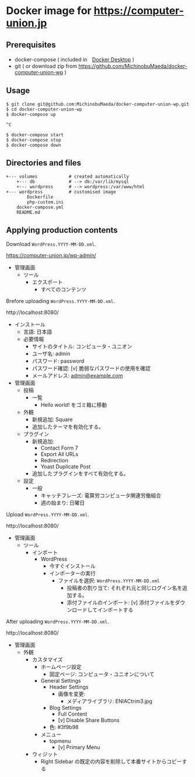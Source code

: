 # Docker image for https://computer-union.jp

## Prerequisites

- docker-compose ( included in　[Docker Desktop](https://www.docker.com/products/docker-desktop/) )
- git ( or download zip from https://github.com/MichinobuMaeda/docker-computer-union-wp )

## Usage

```
$ git clone git@github.com:MichinobuMaeda/docker-computer-union-wp.git
$ cd docker-computer-union-wp
$ docker-compose up

^C

$ docker-compose start
$ docker-compose stop
$ docker-compose down
```

## Directories and files

```
+--- volumes            # created automatically
    +--- db             # --> db:/var/lib/mysql
    +--- wordpress      # --> wordpress:/var/www/html
+--- wordpress          # customised image
        Dockerfile
        php-custom.ini
    docker-compose.yml
    README.md
```

## Applying production contents

Download ``WordPress.YYYY-MM-DD.xml``.

https://computer-union.jp/wp-admin/

- 管理画面
    - ツール
        - エクスポート
            - すべてのコンテンツ

Brefore uploading ``WordPress.YYYY-MM-DD.xml``.

http://localhost:8080/

- インストール
    - 言語: 日本語
    - 必要情報
        - サイトのタイトル: コンピュータ・ユニオン
        - ユーザ名: admin
        - パスワード: password
        - パスワード確認: [v] 脆弱なパスワードの使用を確認
        - メールアドレス: admin@example.com
- 管理画面
    - 投稿
        - 一覧
            - Hello world! をゴミ箱に移動
    - 外観
        - 新規追加: Square
        - 追加したテーマを有効化する。
    - プラグイン
        - 新規追加:
            - Contact Form 7
            - Export All URLs
            - Redirection
            - Yoast Duplicate Post
        - 追加したプラグインをすべて有効化する。
    - 設定
        - 一般
            - キャッチフレーズ: 電算労コンピュータ関連労働組合
            - 週の始まり: 日曜日

Upload ``WordPress.YYYY-MM-DD.xml``.

http://localhost:8080/

- 管理画面
    - ツール
        - インポート
            - WordPress
                - 今すぐインストール
                - インポーターの実行
                    - ファイルを選択: ``WordPress.YYYY-MM-DD.xml``
                        - 投稿者の割り当て: それぞれ元と同じログイン名を追加する。
                        - 添付ファイルのインポート: [v] 添付ファイルをダウンロードしてインポートする

After uploading ``WordPress.YYYY-MM-DD.xml``.

http://localhost:8080/

- 管理画面
    - 外観
        - カスタマイズ
            - ホームページ設定
                - 固定ページ: コンピュータ・ユニオンについて
            - General Settings
                - Header Settings
                    - 画像を変更:
                        - メディアライブラリ: ENIACtrim3.jpg
                - Blog Settings
                    - Full Content
                    - [v] Disable Share Buttons
                - 色: #3f9b98
            - メニュー
                - topmenu
                    - [v] Primary Menu
        - ウィジット
            - Right Sidebar の既定の内容を削除して本番サイトからコピーする
